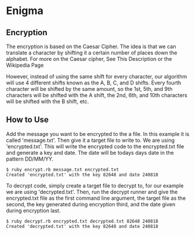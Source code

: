 # Enigma

## Encryption
The encryption is based on the Caesar Cipher. The idea is that we can translate a character by shifting it a certain number of places down the alphabet. For more on the Caesar cipher, See This Description or the Wikipedia Page

However, instead of using the same shift for every character, our algorithm will use 4 different shifts known as the A, B, C, and D shifts. Every fourth character will be shifted by the same amount, so the 1st, 5th, and 9th characters will be shifted with the A shift, the 2nd, 6th, and 10th characters will be shifted with the B shift, etc.

## How to Use
Add the message you want to be encrypted to the a file. In this example it is called 'message.txt'. Then give it a target file to write to. We are using 'encrypted.txt'. This will write the encrypted code to the encrypted.txt file and generate a key and date. The date will be todays days date in the pattern DD/MM/YY.
```
$ ruby encrypt.rb message.txt encrypted.txt
Created 'encrypted.txt' with the key 82648 and date 240818
```
To decrypt code, simply create a target file to decrypt to, for our example we are using 'decrypted.txt'. Then, run the decrypt runner and give the encrypted.txt file as the first command line argument, the target file as the second, the key generated during encryption third, and the date given during encryption last.
```
$ ruby decrypt.rb encrypted.txt decrypted.txt 82648 240818
Created 'decrypted.txt' with the key 82648 and date 240818
```
